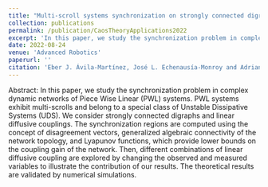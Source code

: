 ```yaml
---
title: "Multi-scroll systems synchronization on strongly connected digraphs"
collection: publications
permalink: /publication/CaosTheoryApplications2022
excerpt: 'In this paper, we study the synchronization problem in complex dynamic networks of Piece Wise Linear (PWL) systems. PWL systems exhibit multi-scrolls and belong to a special class of Unstable Dissipative Systems (UDS). We consider strongly connected digraphs and linear diffusive couplings. The synchronization regions are computed using the concept of disagreement vectors, generalized algebraic connectivity of the network topology, and Lyapunov functions, which provide lower bounds on the coupling gain of the network. Then, different combinations of linear diffusive coupling are explored by changing the observed and measured variables to illustrate the contribution of our results. The theoretical results are validated by numerical simulations.'
date: 2022-08-24
venue: 'Advanced Robotics'
paperurl: ''
citation: 'Eber J. Ávila-Martínez, José L. Echenausía-Monroy and Adriana Ruiz-Silva. (2022). &quot;Multi-scroll systems synchronization on strongly connected digraphs; <i>Chaos Theory and Applications</i>. Vol. 4, No. 4, pp. 205-211'
---
```

Abstract: In this paper, we study the synchronization problem in complex dynamic networks of Piece Wise Linear (PWL) systems. PWL systems exhibit multi-scrolls and belong to a special class of Unstable Dissipative Systems (UDS). We consider strongly connected digraphs and linear diffusive couplings. The synchronization regions are computed using the concept of disagreement vectors, generalized algebraic connectivity of the network topology, and Lyapunov functions, which provide lower bounds on the coupling gain of the network. Then, different combinations of linear diffusive coupling are explored by changing the observed and measured variables to illustrate the contribution of our results. The theoretical results are validated by numerical simulations.
